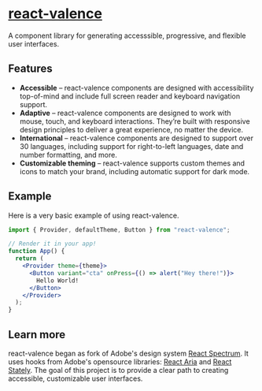 # [react-valence](https://github.com/valence-project/react-valence)

A component library for generating accesssible, progressive, and flexible user interfaces.

## Features

- **Accessible** – react-valence components are designed with accessibility top-of-mind and include full screen reader and keyboard navigation support.
- **Adaptive** – react-valence components are designed to work with mouse, touch, and keyboard interactions. They’re built with responsive design principles to deliver a great experience, no matter the device.
- **International** – react-valence components are designed to support over 30 languages, including support for right-to-left languages, date and number formatting, and more.
- **Customizable theming** – react-valence supports custom themes and icons to match your brand, including automatic support for dark mode.

## Example

Here is a very basic example of using react-valence.

```jsx
import { Provider, defaultTheme, Button } from "react-valence";

// Render it in your app!
function App() {
  return (
    <Provider theme={theme}>
      <Button variant="cta" onPress={() => alert("Hey there!")}>
        Hello World!
      </Button>
    </Provider>
  );
}
```

## Learn more

react-valence began as fork of Adobe's design system [React Spectrum](https://react-spectrum.adobe.com/react-spectrum/index.html). It uses hooks from Adobe's opensource libraries: [React Aria](https://react-spectrum.adobe.com/react-aria/index.html) and [React Stately](https://react-spectrum.adobe.com/react-stately/index.html). The goal of this project is to provide a clear path to creating accessible, customizable user interfaces.

